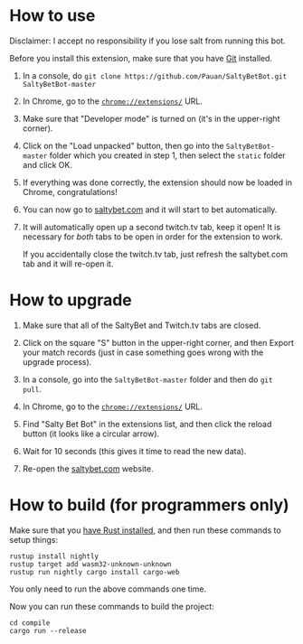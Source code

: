How to use
==========

Disclaimer: I accept no responsibility if you lose salt from running this bot.

Before you install this extension, make sure that you have [Git](https://git-scm.com/downloads) installed.

1. In a console, do `git clone https://github.com/Pauan/SaltyBetBot.git SaltyBetBot-master`

2. In Chrome, go to the [`chrome://extensions/`](chrome://extensions/) URL.

3. Make sure that "Developer mode" is turned on (it's in the upper-right corner).

4. Click on the "Load unpacked" button, then go into the `SaltyBetBot-master` folder which you created in step 1, then select the `static` folder and click OK.

5. If everything was done correctly, the extension should now be loaded in Chrome, congratulations!

6. You can now go to [saltybet.com](http://www.saltybet.com/) and it will start to bet automatically.

7. It will automatically open up a second twitch.tv tab, keep it open! It is necessary for *both* tabs to be open in order for the extension to work.

   If you accidentally close the twitch.tv tab, just refresh the saltybet.com tab and it will re-open it.

How to upgrade
==============

1. Make sure that all of the SaltyBet and Twitch.tv tabs are closed.

2. Click on the square "S" button in the upper-right corner, and then Export your match records (just in case something goes wrong with the upgrade process).

3. In a console, go into the `SaltyBetBot-master` folder and then do `git pull`.

4. In Chrome, go to the [`chrome://extensions/`](chrome://extensions/) URL.

5. Find "Salty Bet Bot" in the extensions list, and then click the reload button (it looks like a circular arrow).

6. Wait for 10 seconds (this gives it time to read the new data).

7. Re-open the [saltybet.com](http://www.saltybet.com/) website.

How to build (for programmers only)
===================================

Make sure that you [have Rust installed](https://www.rust-lang.org/en-US/install.html), and then run these commands to setup things:

```
rustup install nightly
rustup target add wasm32-unknown-unknown
rustup run nightly cargo install cargo-web
```

You only need to run the above commands one time.

Now you can run these commands to build the project:

```
cd compile
cargo run --release
```

